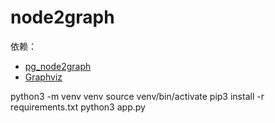 # node2graph

依赖：
- [pg_node2graph](https://github.com/japinli/pg_node2graph)
- [Graphviz](https://graphviz.org/)

python3 -m venv venv
source venv/bin/activate
pip3 install -r requirements.txt
python3 app.py